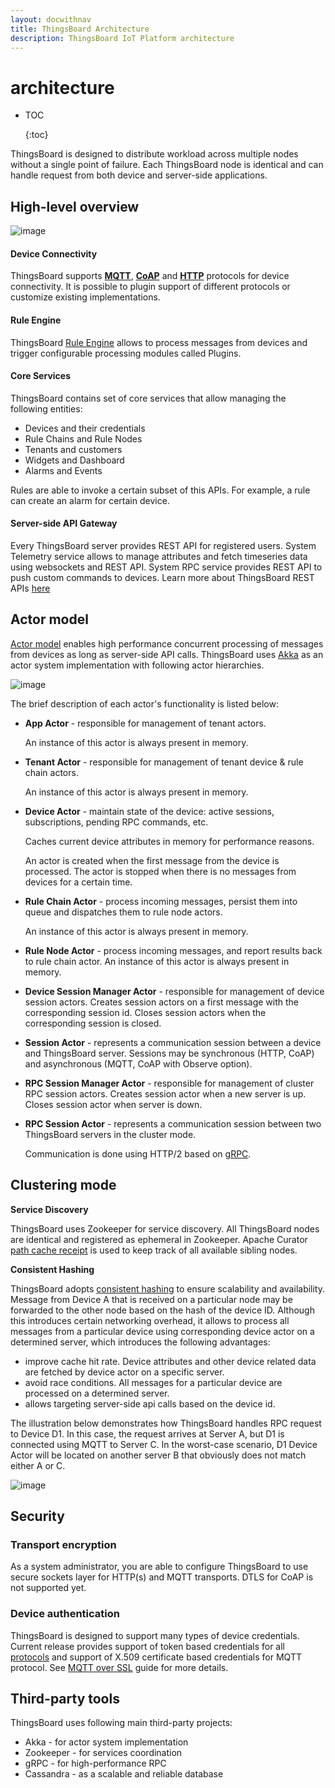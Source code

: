 ```yaml
---
layout: docwithnav
title: ThingsBoard Architecture
description: ThingsBoard IoT Platform architecture
---
```


# architecture

* TOC

  {:toc}

ThingsBoard is designed to distribute workload across multiple nodes without a single point of failure. Each ThingsBoard node is identical and can handle request from both device and server-side applications.

## High-level overview

![image](../../.gitbook/assets/architecture-in-brief.svg)

#### Device Connectivity

ThingsBoard supports [**MQTT**](https://github.com/caoyingde/thingsboard.github.io/tree/9437083b88083a9b2563248432cbbe460867fbaf/docs/reference/mqtt-api/README.md), [**CoAP**](https://github.com/caoyingde/thingsboard.github.io/tree/9437083b88083a9b2563248432cbbe460867fbaf/docs/reference/coap-api/README.md) and [**HTTP**](https://github.com/caoyingde/thingsboard.github.io/tree/9437083b88083a9b2563248432cbbe460867fbaf/docs/reference/http-api/README.md) protocols for device connectivity. It is possible to plugin support of different protocols or customize existing implementations.

#### Rule Engine

ThingsBoard [Rule Engine](https://github.com/caoyingde/thingsboard.github.io/tree/9437083b88083a9b2563248432cbbe460867fbaf/docs/user-guide/rule-engine/README.md) allows to process messages from devices and trigger configurable processing modules called Plugins.

#### Core Services

ThingsBoard contains set of core services that allow managing the following entities:

* Devices and their credentials
* Rule Chains and Rule Nodes
* Tenants and customers
* Widgets and Dashboard
* Alarms and Events

Rules are able to invoke a certain subset of this APIs. For example, a rule can create an alarm for certain device.

#### Server-side API Gateway

Every ThingsBoard server provides REST API for registered users. System Telemetry service allows to manage attributes and fetch timeseries data using websockets and REST API. System RPC service provides REST API to push custom commands to devices. Learn more about ThingsBoard REST APIs [here](https://github.com/caoyingde/thingsboard.github.io/tree/9437083b88083a9b2563248432cbbe460867fbaf/docs/reference/rest-api/README.md)

## Actor model

[Actor model](https://en.wikipedia.org/wiki/Actor_model) enables high performance concurrent processing of messages from devices as long as server-side API calls. ThingsBoard uses [Akka](http://akka.io/) as an actor system implementation with following actor hierarchies.

![image](../../.gitbook/assets/actor-system-hierarchies.svg)

The brief description of each actor's functionality is listed below:

* **App Actor** - responsible for management of tenant actors. 

  An instance of this actor is always present in memory.

* **Tenant Actor** - responsible for management of tenant device & rule chain actors. 

  An instance of this actor is always present in memory.

* **Device Actor** - maintain state of the device: active sessions, subscriptions, pending RPC commands, etc. 

  Caches current device attributes in memory for performance reasons.

  An actor is created when the first message from the device is processed. The actor is stopped when there is no messages from devices for a certain time.

* **Rule Chain Actor** - process incoming messages, persist them into queue and dispatches them to rule node actors. 

  An instance of this actor is always present in memory.

* **Rule Node Actor** - process incoming messages, and report results back to rule chain actor. An instance of this actor is always present in memory.
* **Device Session Manager Actor** - responsible for management of device session actors. Creates session actors on a first message with the corresponding session id. Closes session actors when the corresponding session is closed.
* **Session Actor** - represents a communication session between a device and ThingsBoard server. Sessions may be synchronous \(HTTP, CoAP\) and asynchronous \(MQTT, CoAP with Observe option\).
* **RPC Session Manager Actor** - responsible for management of cluster RPC session actors. Creates session actor when a new server is up. Closes session actor when server is down.
* **RPC Session Actor** - represents a communication session between two ThingsBoard servers in the cluster mode.

  Communication is done using HTTP/2 based on [gRPC](http://www.grpc.io/). 

## Clustering mode

**Service Discovery**

ThingsBoard uses Zookeeper for service discovery. All ThingsBoard nodes are identical and registered as ephemeral in Zookeeper. Apache Curator [path cache receipt](http://curator.apache.org/curator-recipes/path-cache.html) is used to keep track of all available sibling nodes.

**Consistent Hashing**

ThingsBoard adopts [consistent hashing](https://dzone.com/articles/simple-magic-consistent) to ensure scalability and availability. Message from Device A that is received on a particular node may be forwarded to the other node based on the hash of the device ID. Although this introduces certain networking overhead, it allows to process all messages from a particular device using corresponding device actor on a determined server, which introduces the following advantages:

* improve cache hit rate. Device attributes and other device related data are fetched by device actor on a specific server.
* avoid race conditions. All messages for a particular device are processed on a determined server.
* allows targeting server-side api calls based on the device id.

The illustration below demonstrates how ThingsBoard handles RPC request to Device D1. In this case, the request arrives at Server A, but D1 is connected using MQTT to Server C. In the worst-case scenario, D1 Device Actor will be located on another server B that obviously does not match either A or C.

![image](../../.gitbook/assets/cluster-mode-rpc-request.svg)

## Security

### Transport encryption

As a system administrator, you are able to configure ThingsBoard to use secure sockets layer for HTTP\(s\) and MQTT transports. DTLS for CoAP is not supported yet.

### Device authentication

ThingsBoard is designed to support many types of device credentials. Current release provides support of token based credentials for all [protocols](https://github.com/caoyingde/thingsboard.github.io/tree/9437083b88083a9b2563248432cbbe460867fbaf/docs/reference/protocols/README.md) and support of X.509 certificate based credentials for MQTT protocol. See [MQTT over SSL](https://github.com/caoyingde/thingsboard.github.io/tree/9437083b88083a9b2563248432cbbe460867fbaf/docs/user-guide/mqtt-over-ssl/README.md) guide for more details.

## Third-party tools

ThingsBoard uses following main third-party projects:

* Akka - for actor system implementation
* Zookeeper - for services coordination
* gRPC - for high-performance RPC
* Cassandra - as a scalable and reliable database

